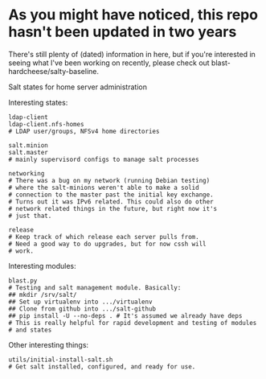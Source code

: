 As you might have noticed, this repo hasn't been updated in two years
=====================================================================

There's still plenty of (dated) information in here, but if you're interested in seeing what I've been working on recently, please check out blast-hardcheese/salty-baseline.


Salt states for home server administration

Interesting states:

    ldap-client
    ldap-client.nfs-homes
    # LDAP user/groups, NFSv4 home directories

    salt.minion
    salt.master
    # mainly supervisord configs to manage salt processes

    networking
    # There was a bug on my network (running Debian testing)
    # where the salt-minions weren't able to make a solid
    # connection to the master past the initial key exchange.
    # Turns out it was IPv6 related. This could also do other
    # network related things in the future, but right now it's
    # just that.

    release
    # Keep track of which release each server pulls from.
    # Need a good way to do upgrades, but for now cssh will
    # work.

Interesting modules:

    blast.py
    # Testing and salt management module. Basically:
    ## mkdir /srv/salt/
    ## Set up virtualenv into .../virtualenv
    ## Clone from github into .../salt-github
    ## pip install -U --no-deps . # It's assumed we already have deps
    # This is really helpful for rapid development and testing of modules
    # and states

Other interesting things:

    utils/initial-install-salt.sh
    # Get salt installed, configured, and ready for use.
